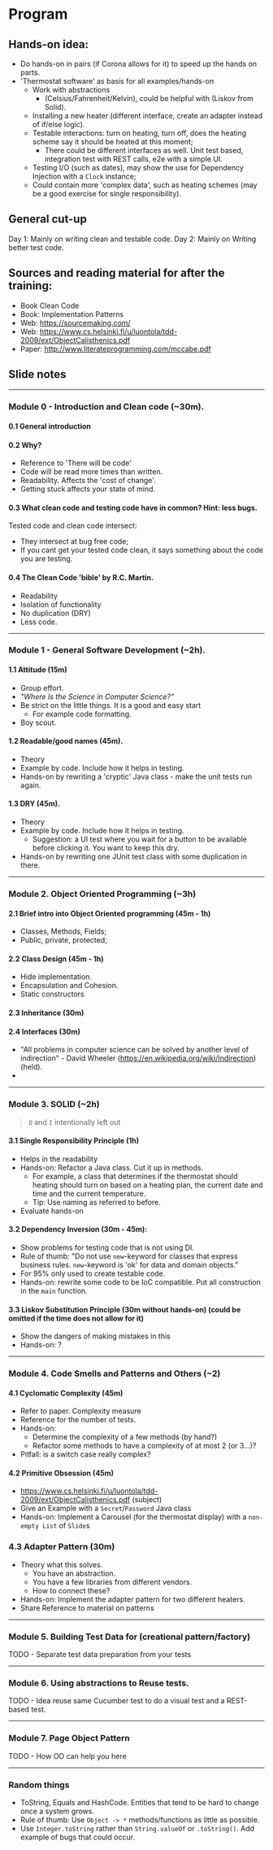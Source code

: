 # Program

## Hands-on idea:

- Do hands-on in pairs (if Corona allows for it) to speed up the hands on parts.
- 'Thermostat software' as basis for all examples/hands-on
  - Work with abstractions
    - (Celsius/Fahrenheit/Kelvin), could be helpful with (Liskov from Solid).
  - Installing a new heater (different interface, create an adapter instead of if/else logic).
  - Testable interactions: turn on heating, turn off, does the heating scheme say it should be heated at this moment;
    - There could be different interfaces as well. Unit test based, integration test with REST calls, e2e with a simple UI.
  - Testing I/O (such as dates), may show the use for Dependency Injection with a `Clock` instance;
  - Could contain more 'complex data', such as heating schemes (may be a good exercise for single responsibility).

## General cut-up

Day 1: Mainly on writing clean and testable code.
Day 2: Mainly on Writing better test code.

## Sources and reading material for after the training:

- Book Clean Code
- Book: Implementation Patterns
- Web: https://sourcemaking.com/
- Web: https://www.cs.helsinki.fi/u/luontola/tdd-2009/ext/ObjectCalisthenics.pdf
- Paper: http://www.literateprogramming.com/mccabe.pdf

## Slide notes

---

### Module 0 - Introduction and Clean code (~30m).

#### 0.1 General introduction

#### 0.2 Why?

- Reference to 'There will be code'
- Code will be read more times than written.
- Readability. Affects the 'cost of change'.
- Getting stuck affects your state of mind.

#### 0.3 What clean code and testing code have in common? Hint: less bugs.

Tested code and clean code intersect:

- They intersect at bug free code;
- If you cant get your tested code clean, it says something about the code you are testing.

#### 0.4 The Clean Code 'bible' by R.C. Martin.

- Readability
- Isolation of functionality
- No duplication (DRY)
- Less code.

---

### Module 1 - General Software Development (~2h).

#### 1.1 Attitude (15m)

- Group effort.
- _"Where Is the Science in Computer Science?"_
- Be strict on the little things. It is a good and easy start
  - For example code formatting.
- Boy scout.

#### 1.2 Readable/good names (45m).

- Theory
- Example by code. Include how it helps in testing.
- Hands-on by rewriting a 'cryptic' Java class - make the unit tests run again.

#### 1.3 DRY (45m).

- Theory
- Example by code. Include how it helps in testing.
  - Suggestion: a UI test where you wait for a button to be available before clicking it. You want to keep this dry.
- Hands-on by rewriting one JUnit test class with some duplication in there.

---

### Module 2. Object Oriented Programming (~3h)

#### 2.1 Brief intro into Object Oriented programming (45m - 1h)

- Classes, Methods, Fields;
- Public, private, protected;

#### 2.2 Class Design (45m - 1h)

- Hide implementation.
- Encapsulation and Cohesion.
- Static constructors

#### 2.3 Inheritance (30m)

#### 2.4 Interfaces (30m)

- "All problems in computer science can be solved by another level of indirection" - David Wheeler (https://en.wikipedia.org/wiki/Indirection) (held).
-

---

### Module 3. SOLID (~2h)

> `O` and `I` intentionally left out

#### 3.1 Single Responsibility Principle (1h)

- Helps in the readability
- Hands-on: Refactor a Java class. Cut it up in methods.
  - For example, a class that determines if the thermostat should heating should turn on based on a heating plan, the current date and time and the current temperature.
  - Tip: Use naming as referred to before.
- Evaluate hands-on

#### 3.2 Dependency Inversion (30m - 45m):

- Show problems for testing code that is not using DI.
- Rule of thumb: "Do not use `new`-keyword for classes that express business rules. `new`-keyword is 'ok' for data and domain objects."
- For 95% only used to create testable code.
- Hands-on: rewrite some code to be IoC compatible. Put all construction in the `main` function.

#### 3.3 Liskov Substitution Principle (30m without hands-on) (could be omitted if the time does not allow for it)

- Show the dangers of making mistakes in this
- Hands-on: ?

---

### Module 4. Code Smells and Patterns and Others (~2)

#### 4.1 Cyclomatic Complexity (45m)

- Refer to paper. Complexity measure
- Reference for the number of tests.
- Hands-on:
  - Determine the complexity of a few methods (by hand?)
  - Refactor some methods to have a complexity of at most 2 (or 3...)?
- Pitfall: is a switch case really complex?

#### 4.2 Primitive Obsession (45m)

- https://www.cs.helsinki.fi/u/luontola/tdd-2009/ext/ObjectCalisthenics.pdf (subject)
- Give an Example with a `Secret`/`Password` Java class
- Hands-on: Implement a Carousel (for the thermostat display) with a `non-empty List` of `Slide`s

### 4.3 Adapter Pattern (30m)

- Theory what this solves.
  - You have an abstraction.
  - You have a few libraries from different vendors.
  - How to connect these?
- Hands-on: Implement the adapter pattern for two different heaters.
- Share Reference to material on patterns

---

### Module 5. Building Test Data for (creational pattern/factory)

TODO - Separate test data preparation from your tests

---

### Module 6. Using abstractions to Reuse tests.

TODO - Idea reuse same Cucumber test to do a visual test and a REST-based test.

---

### Module 7. Page Object Pattern

TODO - How OO can help you here

---

### Random things

- ToString, Equals and HashCode. Entities that tend to be hard to change once a system grows.
- Rule of thumb: Use `Object -> *` methods/functions as little as possible.
- Use `Integer.toString` rather than `String.valueOf` or `.toString()`. Add example of bugs that could occur.
